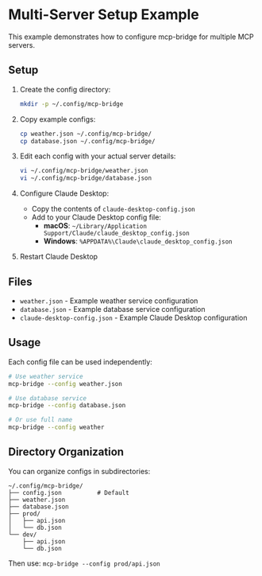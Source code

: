 # Multi-Server Setup Example

This example demonstrates how to configure mcp-bridge for multiple MCP servers.

## Setup

1. Create the config directory:
   ```bash
   mkdir -p ~/.config/mcp-bridge
   ```

2. Copy example configs:
   ```bash
   cp weather.json ~/.config/mcp-bridge/
   cp database.json ~/.config/mcp-bridge/
   ```

3. Edit each config with your actual server details:
   ```bash
   vi ~/.config/mcp-bridge/weather.json
   vi ~/.config/mcp-bridge/database.json
   ```

4. Configure Claude Desktop:
   - Copy the contents of `claude-desktop-config.json`
   - Add to your Claude Desktop config file:
     - **macOS**: `~/Library/Application Support/Claude/claude_desktop_config.json`
     - **Windows**: `%APPDATA%\Claude\claude_desktop_config.json`

5. Restart Claude Desktop

## Files

- `weather.json` - Example weather service configuration
- `database.json` - Example database service configuration
- `claude-desktop-config.json` - Example Claude Desktop configuration

## Usage

Each config file can be used independently:

```bash
# Use weather service
mcp-bridge --config weather.json

# Use database service  
mcp-bridge --config database.json

# Or use full name
mcp-bridge --config weather
```

## Directory Organization

You can organize configs in subdirectories:

```
~/.config/mcp-bridge/
├── config.json          # Default
├── weather.json
├── database.json
├── prod/
│   ├── api.json
│   └── db.json
└── dev/
    ├── api.json
    └── db.json
```

Then use: `mcp-bridge --config prod/api.json`
